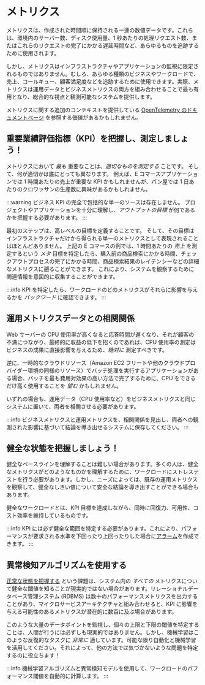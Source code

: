 # メトリクス

メトリクスは、作成された時間順に保持される一連の数値データです。これらは、環境内のサーバー数、ディスク使用量、1 秒あたりの処理リクエスト数、またはこれらのリクエストの完了にかかる遅延時間など、あらゆるものを追跡するために使用されます。

しかし、メトリクスはインフラストラクチャやアプリケーションの監視に限定されるものではありません。むしろ、あらゆる種類のビジネスやワークロードで、売上、コールキュー、顧客満足度などを追跡するために使用できます。実際、メトリクスは運用データとビジネスメトリクスの両方を組み合わせることで最も有用となり、総合的な視点と観測可能なシステムを提供します。

メトリクスに関する追加のコンテキストを提供している [OpenTelemetry のドキュメントページ](https://opentelemetry.io/docs/concepts/signals/metrics/) を参照する価値があるかもしれません。



## 重要業績評価指標（KPI）を把握し、測定しましょう！

メトリクスにおいて _最も_ 重要なことは、_適切なものを測定する_ ことです。
そして、何が適切かは誰にとっても異なります。
例えば、E コマースアプリケーションでは 1 時間あたりの売上が重要な KPI かもしれませんが、パン屋では 1 日あたりのクロワッサンの生産数に興味があるかもしれません。

:::warning
	ビジネス KPI の完全で包括的な単一のソースは存在しません。
	プロジェクトやアプリケーションを十分に理解し、_アウトプットの目標_ が何であるかを把握する必要があります。
:::

最初のステップは、高レベルの目標を定義することです。
そして、その目標はインフラストラクチャだけから得られる単一のメトリクスとして表現されることはほとんどありません。
上記の E コマースの例では、1 時間あたりの _売上_ を測定するという _メタ_ 目標を特定したら、購入前の商品検索にかかる時間、チェックアウトプロセスの完了にかかる時間、商品検索結果のレイテンシーなどの詳細なメトリクスに遡ることができます。
これにより、システムを観察するために関連情報を意図的に収集することができます。

:::info
	KPI を特定したら、ワークロードのどのメトリクスがそれらに影響を与えるかを _バックワード_ に確認できます。
:::



## 運用メトリクスデータとの相関関係

Web サーバーの CPU 使用率が高くなると応答時間が遅くなり、それが顧客の不満につながり、最終的に収益の低下を招くのであれば、CPU 使用率の測定はビジネスの成果に直接影響を与えるため、*絶対に* 測定すべきです。

逆に、一時的なクラウドリソース（Amazon EC2 フリートや他のクラウドプロバイダー環境の同様のリソース）でバッチ処理を実行するアプリケーションがある場合、バッチを最も費用対効果の高い方法で完了するために、CPU をできるだけ高く使用することを *望む* かもしれません。

いずれの場合も、運用データ（CPU 使用率など）をビジネスメトリクスと同じシステムに置いて、両者を相関させる必要があります。

:::info
ビジネスメトリクスと運用メトリクスを、相関関係を見出し、両者への観測された影響に基づいて結論を導き出せるシステムに保存してください。
:::



## 健全な状態を把握しましょう！

健全なベースラインを理解することは難しい場合があります。多くの人は、健全なメトリクスがどのようなものかを理解するために、ワークロードにストレステストを行う必要があります。しかし、ニーズによっては、既存の運用メトリクスを観察して、健全なしきい値について安全な結論を導き出すことができる場合もあります。

健全なワークロードとは、KPI 目標を達成しながら、同時に回復力、可用性、コスト効率を維持しているものです。

:::info
	KPI には必ず健全な範囲を特定する必要があります。これにより、パフォーマンスが要求される水準を下回ったり上回ったりした場合に[アラーム](../signals/alarms/)を作成できます。
:::



## 異常検知アルゴリズムを使用する

[正常な状態を把握する](#know-what-good-looks-like) という課題は、システム内の *すべての* メトリクスについて健全な閾値を知ることが現実的ではない場合があります。リレーショナルデータベース管理システム (RDBMS) は数十のパフォーマンスメトリクスを出力することがあり、マイクロサービスアーキテクチャと組み合わせると、KPI に影響を与える可能性のあるメトリクスが潜在的に数百に及ぶ場合があります。

このような大量のデータポイントを監視し、個々の上限と下限の閾値を特定することは、人間が行うには必ずしも現実的ではありません。しかし、機械学習はこのような反復的なタスクに *非常に* 適しています。可能な限り自動化と機械学習を活用してください。それによって、他の方法では気づかないような問題を特定するのに役立ちます！

:::info
機械学習アルゴリズムと異常検知モデルを使用して、ワークロードのパフォーマンス閾値を自動的に計算します。
:::
